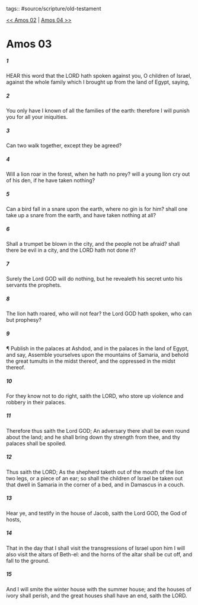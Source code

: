 tags:: #source/scripture/old-testament

[<< Amos 02](old-testament/30_Amos/Amos_02.md) | [Amos 04 >>](old-testament/30_Amos/Amos_04.md)

# Amos 03

##### 1

HEAR this word that the LORD hath spoken against you, O children of Israel, against the whole family which I brought up from the land of Egypt, saying,

##### 2

You only have I known of all the families of the earth: therefore I will punish you for all your iniquities.

##### 3

Can two walk together, except they be agreed?

##### 4

Will a lion roar in the forest, when he hath no prey? will a young lion cry out of his den, if he have taken nothing?

##### 5

Can a bird fall in a snare upon the earth, where no gin is for him? shall one take up a snare from the earth, and have taken nothing at all?

##### 6

Shall a trumpet be blown in the city, and the people not be afraid? shall there be evil in a city, and the LORD hath not done it?

##### 7

Surely the Lord GOD will do nothing, but he revealeth his secret unto his servants the prophets.

##### 8

The lion hath roared, who will not fear? the Lord GOD hath spoken, who can but prophesy?

##### 9

¶ Publish in the palaces at Ashdod, and in the palaces in the land of Egypt, and say, Assemble yourselves upon the mountains of Samaria, and behold the great tumults in the midst thereof, and the oppressed in the midst thereof.

##### 10

For they know not to do right, saith the LORD, who store up violence and robbery in their palaces.

##### 11

Therefore thus saith the Lord GOD; An adversary there shall be even round about the land; and he shall bring down thy strength from thee, and thy palaces shall be spoiled.

##### 12

Thus saith the LORD; As the shepherd taketh out of the mouth of the lion two legs, or a piece of an ear; so shall the children of Israel be taken out that dwell in Samaria in the corner of a bed, and in Damascus in a couch.

##### 13

Hear ye, and testify in the house of Jacob, saith the Lord GOD, the God of hosts,

##### 14

That in the day that I shall visit the transgressions of Israel upon him I will also visit the altars of Beth-el: and the horns of the altar shall be cut off, and fall to the ground.

##### 15

And I will smite the winter house with the summer house; and the houses of ivory shall perish, and the great houses shall have an end, saith the LORD.
